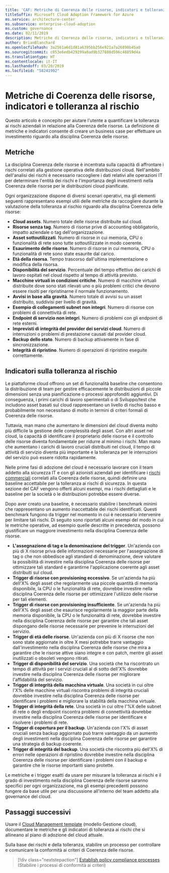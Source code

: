```yaml
---
title: 'CAF: Metriche di Coerenza delle risorse, indicatori e tolleranza al rischio'
titleSuffix: Microsoft Cloud Adoption Framework for Azure
ms.service: architecture-center
ms.subservice: enterprise-cloud-adoption
ms.custom: governance
ms.date: 02/11/2019
description: Metriche di Coerenza delle risorse, indicatori e tolleranza al rischio
author: BrianBlanchard
ms.openlocfilehash: 3a2561a6d1d81a6395bb256e921a7a26898b45a0
ms.sourcegitcommit: c053e6edb429299a0ad9b327888d596c48859d4a
ms.translationtype: HT
ms.contentlocale: it-IT
ms.lasthandoff: 03/20/2019
ms.locfileid: "58241992"
---
```

# <a name="resource-consistency-metrics-indicators-and-risk-tolerance"></a>Metriche di Coerenza delle risorse, indicatori e tolleranza al rischio

Questo articolo è concepito per aiutare l'utente a quantificare la tolleranza ai rischi aziendali in relazione alla Coerenza delle risorse. La definizione di metriche e indicatori consente di creare un business case per effettuare un investimento riguardo alla disciplina Coerenza delle risorse.

## <a name="metrics"></a>Metriche

La disciplina Coerenza delle risorse è incentrata sulla capacità di affrontare i rischi correlati alla gestione operativa delle distribuzioni cloud. Nell'ambito dell'analisi dei rischi è necessario raccogliere i dati relativi alle operazioni IT per determinare l'entità dei rischi e l'importanza degli investimenti nella Coerenza delle risorse per le distribuzioni cloud pianificate.

Ogni organizzazione dispone di diversi scenari operativi, ma gli elementi seguenti rappresentano esempi utili delle metriche da raccogliere durante la valutazione della tolleranza al rischio riguardo alla disciplina Coerenza delle risorse:

- **Cloud assets**. Numero totale delle risorse distribuite sul cloud.
- **Risorse senza tag**. Numero di risorse prive di accounting obbligatorio, impatto aziendale o tag dell'organizzazione.
- **Asset sottoutilizzati**. Numero di risorse in cui memoria, CPU o funzionalità di rete sono tutte sottoutilizzate in modo coerente.
- **Esaurimento delle risorse**. Numero di risorse in cui memoria, CPU o funzionalità di rete sono state esaurite dal carico.
- **Età della risorsa**. Tempo trascorso dall'ultima implementazione o modifica della risorsa.
- **Disponibilità del servizio**. Percentuale del tempo effettivo dei carichi di lavoro ospitati nel cloud rispetto al tempo di attività previsto.
- **Macchine virtuali in condizioni critiche**. Numero di macchine virtuali distribuite dove sono stati rilevati uno o più problemi critici che devono essere risolti per ripristinarne il normale funzionamento.
- **Avvisi in base alla gravità**. Numero totale di avvisi su un asset distribuito, suddivisi per livello di gravità.
- **Esempio di collegamenti subnet non integri**. Numero di risorse con problemi di connettività di rete.
- **Endpoint di servizio non integri**. Numero di problemi con gli endpoint di rete esterni.
- **Imprevisti di integrità del provider dei servizi cloud**. Numero di interruzioni o problemi di prestazione causati dal provider cloud.
- **Backup dello stato**. Numero di backup attivamente in fase di sincronizzazione.
- **Integrità di ripristino**. Numero di operazioni di ripristino eseguite correttamente.

## <a name="risk-tolerance-indicators"></a>Indicatori sulla tolleranza al rischio

Le piattaforme cloud offrono un set di funzionalità baseline che consentono la distribuzione di team per gestire efficacemente le distribuzioni di piccole dimensioni senza una pianificazione o processi approfonditi aggiuntivi. Di conseguenza, i primi carichi di lavoro sperimentali o di Sviluppo/test che includono asset basati sul cloud rappresentano un livello di rischio basso e probabilmente non necessitano di molto in termini di criteri formali di Coerenza delle risorse.

Tuttavia, man mano che aumentano le dimensioni del cloud diventa molto più difficile la gestione delle complessità degli asset. Con altri asset nel cloud, la capacità di identificare il proprietario delle risorse e il controllo delle risorse diventa fondamentale per ridurre al minimo i rischi. Man mano che aumentano i carichi di lavoro cruciali distribuiti nel cloud, il tempo di attività di servizio diventa più importante e la tolleranza per le interruzioni del servizio può essere ridotta rapidamente.

Nelle prime fasi di adozione del cloud è necessario lavorare con il team addetto alla sicurezza IT e con gli azionisti aziendali per identificare i [rischi commerciali](business-risks.md) correlati alla Coerenza delle risorse, quindi definire una baseline accettabile per la tolleranza ai rischi di sicurezza. In questa sezione del CAF vengono offerti alcuni esempi, ma i rischi dettagliati e le baseline per la società o le distribuzioni potrebbe essere diverse.

Dopo aver creato una baseline, è necessario stabilire i benchmark minimi che rappresentano un aumento inaccettabile dei rischi identificati. Questi benchmark fungono da trigger nel momento in cui è necessario intervenire per limitare tali rischi. Di seguito sono riportati alcuni esempi del modo in cui le metriche operative, ad esempio quelle descritte in precedenza, possono giustificare un maggiore investimento nella disciplina Coerenza delle risorse.

- **L'assegnazione di tag e la denominazione del trigger**. Un'azienda con più di X risorse priva delle informazioni necessarie per l'assegnazione di tag o che non obbedisce agli standard di denominazione, deve valutare la possibilità di investire nella disciplina Coerenza delle risorse per ottimizzare tali standard e garantirne l'applicazione coerente agli asset distribuiti sul cloud.
- **Trigger di risorse con provisioning eccessivo**. Se un'azienda ha più dell'X% degli asset che regolarmente usa piccole quantità di memoria disponibile, la CPU o le funzionalità di rete, dovrebbe investire nella disciplina Coerenza delle risorse per ottimizzare l'utilizzo delle risorse per tali elementi.
- **Trigger di risorse con provisioning insufficiente**. Se un'azienda ha più dell'X% degli asset che esaurisce regolarmente la maggior parte della memoria disponibile, la CPU o le funzionalità di rete, dovrebbe investire nella disciplina Coerenza delle risorse per garantire che tali asset dispongano delle risorse necessarie per prevenire le interruzioni del servizio.
- **Trigger di età delle risorse**. Un'azienda con più di X risorse che non sono state aggiornate in oltre X mesi potrebbe trarre vantaggio dall'investimento nella disciplina Coerenza delle risorse che mira a garantire che le risorse attive siano integre e con patch, mentre gli asset inutilizzati o obsoleti vengono ritirati.  
- **Trigger di disponibilità del servizio**. Una società che ha riscontrato un tempo di attività per i servizi cruciali al di sotto dell'X% dovrebbe investire nella disciplina Coerenza delle risorse per migliorare l'affidabilità del servizio.
- **Trigger di integrità della macchina virtuale**. Una società in cui oltre l'X% delle macchine virtuali riscontra problemi di integrità cruciali dovrebbe investire nella disciplina Coerenza delle risorse per identificare i problemi e migliorare la stabilità della macchina virtuale.
- **Trigger di integrità della rete**. Una società in cui oltre l'%X delle subnet di rete o degli endpoint riscontra problemi di connettività dovrebbe investire nella disciplina Coerenza delle risorse per identificare e risolvere i problemi di rete.
- **Trigger di copertura per il backup**. Un'azienda con l'X% di asset cruciali senza backup aggiornato può trarre vantaggio da un aumento degli investimenti nella disciplina Coerenza delle risorse per garantire una strategia di backup coerente.
- **Trigger di integrità del backup**. Una società che riscontra più dell'X% di errori nelle operazioni di ripristino dovrebbe investire nella disciplina Coerenza delle risorse per identificare i problemi con il backup e garantire che le risorse importanti siano protette.

Le metriche e i trigger esatti da usare per misurare la tolleranza ai rischi e il grado di investimento nella disciplina Coerenza delle risorse saranno specifici per ogni organizzazione, ma gli esempi precedenti possono fungere da base utile per una discussione all'interno del team addetto alla governance del cloud.  

## <a name="next-steps"></a>Passaggi successivi

Usare il [Cloud Management template](./template.md) (modello Gestione cloud), documentare le metriche e gli indicatori di tolleranza ai rischi che si allineano al piano di adozione del cloud attuale.

Sulla base dei rischi e della tolleranza, stabilire un processo per controllare e comunicare la conformità ai criteri di Coerenza delle risorse.

> [!div class="nextstepaction"]
> [Establish policy compliance processes](compliance-processes.md) (Stabilire i processi di conformità ai criteri)
